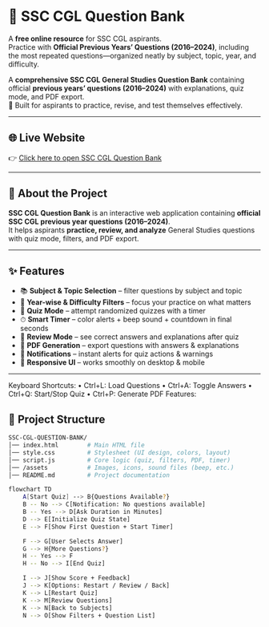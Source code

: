 # 📘 SSC CGL Question Bank

A **free online resource** for SSC CGL aspirants.  
Practice with **Official Previous Years’ Questions (2016–2024)**, including the most repeated questions—organized neatly by subject, topic, year, and difficulty.

A **comprehensive SSC CGL General Studies Question Bank** containing official **previous years’ questions (2016–2024)** with explanations, quiz mode, and PDF export.  
🎯 Built for aspirants to practice, revise, and test themselves effectively.

---

## 🌐 Live Website

👉 [Click here to open SSC CGL Question Bank](https://yash-530.github.io/SSC-CGL-QUESTION-BANK/)

---

## 🚀 About the Project
**SSC CGL Question Bank** is an interactive web application containing **official SSC CGL previous year questions (2016–2024)**.  
It helps aspirants **practice, review, and analyze** General Studies questions with quiz mode, filters, and PDF export.  

---

## ✨ Features

- 📚 **Subject & Topic Selection** – filter questions by subject and topic  
- 📅 **Year-wise & Difficulty Filters** – focus your practice on what matters  
- 📝 **Quiz Mode** – attempt randomized quizzes with a timer  
- ⏱ **Smart Timer** – color alerts + beep sound + countdown in final seconds  
- 📖 **Review Mode** – see correct answers and explanations after quiz  
- 📄 **PDF Generation** – export questions with answers & explanations  
- 🔔 **Notifications** – instant alerts for quiz actions & warnings  
- 🎨 **Responsive UI** – works smoothly on desktop & mobile  

---

Keyboard Shortcuts: 
• Ctrl+L: Load Questions 
• Ctrl+A: Toggle Answers 
• Ctrl+Q: Start/Stop Quiz 
• Ctrl+P: Generate PDF Features: 

## 📂 Project Structure

```bash
SSC-CGL-QUESTION-BANK/
│── index.html        # Main HTML file
│── style.css         # Stylesheet (UI design, colors, layout)
│── script.js         # Core logic (quiz, filters, PDF, timer)
│── /assets           # Images, icons, sound files (beep, etc.)
│── README.md         # Project documentation

flowchart TD
    A[Start Quiz] --> B{Questions Available?}
    B -- No --> C[Notification: No questions available]
    B -- Yes --> D[Ask Duration in Minutes]
    D --> E[Initialize Quiz State]
    E --> F[Show First Question + Start Timer]

    F --> G[User Selects Answer]
    G --> H{More Questions?}
    H -- Yes --> F
    H -- No --> I[End Quiz]

    I --> J[Show Score + Feedback]
    J --> K[Options: Restart / Review / Back]
    K --> L[Restart Quiz]
    K --> M[Review Questions]
    K --> N[Back to Subjects]
    N --> O[Show Filters + Question List]
